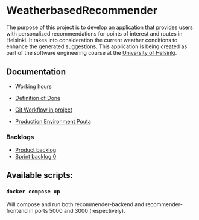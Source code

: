 # WeatherbasedRecommender

The purpose of this project is to develop an application that provides users with personalized recommendations for points of interest and routes in Helsinki. It takes into consideration the current weather conditions to enhance the generated suggestions. This application is being created as part of the software engineering course at the [University of Helsinki](https://www.helsinki.fi/fi).

## Documentation

* [Working hours](https://github.com/HelsinkiUniCollab/WeatherbasedRecommender/blob/main/docs/hours.md)
* [Definition of Done](https://github.com/HelsinkiUniCollab/WeatherbasedRecommender/blob/main/docs/dod.md)
* [Git Workflow in project](https://github.com/HelsinkiUniCollab/WeatherbasedRecommender/blob/main/docs/git-workflow.md)

* [Production Environment Pouta](https://github.com/HelsinkiUniCollab/WeatherbasedRecommender/blob/main/docs/pouta.md)

### Backlogs 
* [Product backlog](https://github.com/orgs/HelsinkiUniCollab/projects/1)
* [Sprint backlog 0 ](https://github.com/orgs/HelsinkiUniCollab/projects/1/views/1)


## Available scripts:

### `docker compose up`

Will compose and run both recommender-backend and recommender-frontend in ports 5000 and 3000 (respectively).

